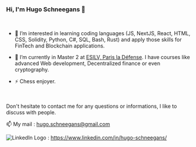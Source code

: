 ### Hi, I'm Hugo Schneegans 👋

<br> 

- 🙋 I’m interested in learning coding languages (JS, NextJS, React, HTML, CSS, Solidity, Python, C#, SQL, Bash, Rust) and apply those skills for FinTech and Blockchain applications.

- 🌱 I’m currently in Master 2 at [ESILV, Paris la Défense](https://www.esilv.fr/). I have courses like advanced Web development, Decentralized finance or even cryptography.

- ⚡ Chess enjoyer. 

<br> 

Don't hesitate to contact me for any questions or informations, I like to discuss with people.

📫 My mail : hugo.schneegans@gmail.com

![LinkedIn Logo](https://img.shields.io/badge/LinkedIn-0077B5?style=for-the-badge&logo=linkedin&logoColor=white) : https://www.linkedin.com/in/hugo-schneegans/


<!--
**Hugochon/Hugochon** is a ✨ _special_ ✨ repository because its `README.md` (this file) appears on your GitHub profile.

Here are some ideas to get you started:

- 🔭 I’m currently working on ...
- 🌱 I’m currently learning ...
- 👯 I’m looking to collaborate on ...
- 🤔 I’m looking for help with ...
- 💬 Ask me about ...
- 📫 How to reach me: ...
- 😄 Pronouns: ...
- ⚡ Fun fact: ...
-->
